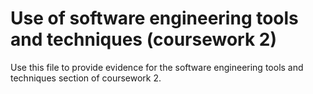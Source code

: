 # Use of software engineering tools and techniques (coursework 2)

Use this file to provide evidence for the software engineering tools and techniques section of coursework 2.